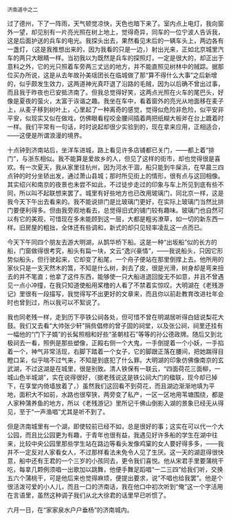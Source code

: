     济南道中之二 

   过了德州，下了一阵雨，天气顿觉凉快，天色也暗下来了。室内点上电灯，我向窗外一望，却见别有一片亮光照在树上地上，觉得奇异，同车的一位宁波人告诉我，这是后面护送的兵车的电光。我探头出去，果然看见末后的一辆车头上，两边各有一盏灯，（这是我推想出来的，因为我看的只是一边，）射出光来，正如北京城里汽车的两只大眼睛一样。当初我以为既然是兵车的探照灯，一定是很大的，却正出于意料之外，它的光只照着车旁两三丈远的地方，并不能直照见树林中的贼踪。据那位买办所说，这是从去年故孙美瑶团长在临城做了那“算不得什么大事”之后新增的，似乎颇发生效力，这两道神光真吓退了沿路的毛贼，因为以后确不曾出过事，而且我于昨夜也已安抵济南了。但我总觉得好笑，这两点光照在火车的尾巴头，好像是夏夜的萤火，太富于诙谐之趣。我坐在车中，看着窗外的亮光从地面移在麦子上，从麦子移到树叶上，心里起了一种离奇的感觉，觉得似危险非危险，似平安非平安，似现实又似在做戏，仿佛眼看程咬金腰间插着两把纸糊大板斧在台上踱着时一样。我们平常有一句话，时时说起却很少实验到的，现在拿来应用，正相适合，——这便是所谓浪漫的境界。

   十点钟到济南站后，坐洋车进城，路上看见许多店铺都已关门，——都上着“排门”，与浙东相似。我不能算是爱故乡的人，但见了这样的街市，却也觉得很是喜欢。有一次夏天，我从家里往杭州，因为河水干涸，船只能到牛屎浜，在早晨三四点钟的时分坐轿出发，通过萧山县城；那时所见街上的情形，很有点与这回相像。其实绍兴和南京的夜景也未尝不如此，不过徒步走过的印象与车上所见到底有些不同，所以叫不起联想来罢了。城里有好些地方也已改用玻璃门，同北京一样，这是我今天下午出去看来的。我不能说排门是比玻璃门更好，在实际上玻璃门当然比排门要便利得多。但由我旁观地看去，总觉得旧式的铺门较有趣味。玻璃门也自然可以有它的美观，可惜现在多未能顾到这一层，大都是粗劣潦草，如一切的新东西一样。旧房屋的粗拙，全体还有些调和，新式的却只见轻率凌乱这一点而已。

   今天下午同四个朋友去游大明湖，从鹊华桥下船。这是一种“出坂船”似的长方的船，门窗做得很考究，船头有扁一块，文云“逸兴豪情”，——我说船头，只因它形势似船头，但行驶起来，它却变了船尾，一个舟子便站在那里倒撑上去。他所用的家伙只是一支天然木的篙，不知是什么树，剥去了皮，很是光滑，树身却是弯来扭去的并不笔直；他拿了这件东西，能够使一只大船进退回旋无不如意，并且不曾遇见一点小冲撞，在我只知道使船用桨橹的人看了不禁着实惊叹。大明湖在《老残游记》里很有一段描写，我觉得写不出更好的文章来，而且你以前赴教育改进社年会时也曾到过，所以我可以不絮说了。

   我也同老残一样，走到历下亭铁公祠各处，但可惜不曾在明湖居听得白妞说梨花大鼓。我们又去看“大帅张少轩”捐赀倡修的曾子固的祠堂，以及张公祠，祠里还挂有一幅他的“门下子婿”的长髯照相和好些“圣朝柱石”等等的孙公德政牌。随后又到北极祠去一看，照例是那些塑像，正殿右侧一个大鬼，一手倒提着一个小妖，一手掐着一个，神气非常活现，右脚下踏着一个女子，它的脚跟正落在腰间，把她踹得目瞪口呆，似乎喘不过气来，不知是到底犯了什么罪。大明湖的印象仿佛像南京的玄武湖，不过这湖是在城里，很是别致。清人铁保有一联云，“四面荷花三面柳，一城山色半城湖”，实在说得很好，（据老残说这是铁公祠大门的楹联，现今却已掉下，在享堂内倚墙放着了，）虽然我们这回看不到荷花，而且湖边渐渐地填为平地，面积大不如前，水路也很窄狭，两旁变了私产，一区一区地用苇塘围绕，都是人家种蒲养鱼的地方，所以《老残游记》里所记千佛山倒影入湖的景象已经无从得见，至于“一声渔唱”尤其是听不到了。

   但是济南城里有一个湖，即使较前已经不如，总是很好的事；这实在可以代一个大公园，而且比公园更为有趣，于青年也很有益，我遇见好许多船的学生在湖中往来，比较中央公园里那些学生站在路边等看头发像鸡窠的女人要好得多多，——我并不一定反对人家看女人，不过那样看法未免令人见了生厌。这一天的湖逛得很快意，船中还有王君的一个三岁的小孩同去，更令我们喜悦。他从宋君手里要蒲桃干吃，每拿几颗例须唱一出歌加以跳舞，他便手舞足蹈唱“一二三四”给我们听，交换五六个蒲桃干，可是他后来也觉得麻烦，便提出要求，说“不唱也给我罢”。他是个很活泼可爱的小人儿，而且一口的济南话，我在他口中初次听到“俺”这一个字活用在言语里，虽然这种调子我们从北大徐君的话里早已听惯了。

   六月一日，在“家家泉水户户垂杨”的济南城内。

